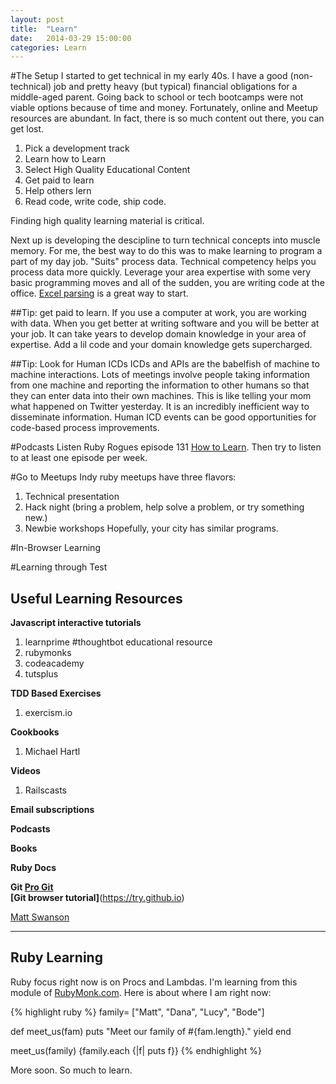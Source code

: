 ```yaml
---
layout: post
title:  "Learn"
date:   2014-03-29 15:00:00
categories: Learn
---
```


#The Setup
I started to get technical in my early 40s. I have a good (non-technical) job and pretty heavy (but typical) financial obligations for a middle-aged parent. Going back to school or tech bootcamps were not viable options because of time and money. Fortunately, online and Meetup resources are abundant. In fact, there is so much content out there, you can get lost. 

1. Pick a development track
2. Learn how to Learn
3. Select High Quality Educational Content
4. Get paid to learn
5. Help others lern
6. Read code, write code, ship code. 

Finding high quality learning material is critical. 

Next up is developing the descipline to turn technical concepts into muscle memory. For me, the best way to do this was to make learning to program a part of my day job. "Suits" process data. Technical competency helps you process data more quickly. Leverage your area expertise with some very basic programming moves and all of the sudden, you are writing code at the office. [Excel parsing](https://github.com/matthewnewell/spreadsheet-gem-examples) is a great way to start.

##Tip: get paid to learn. 
If you use a computer at work, you are working with data. When you get better at writing software and you will be better at your job. It can take years to develop domain knowledge in your area of expertise. Add a lil code and your domain knowledge gets supercharged.

##Tip: Look for Human ICDs
ICDs and APIs are the babelfish of machine to machine interactions. Lots of meetings involve people taking information from one machine and reporting the information to other humans so that they can enter data into their own machines. This is like telling your mom what happened on Twitter yesterday. It is an incredibly inefficient way to disseminate information.  Human ICD events can be good opportunities for code-based process improvements.

#Podcasts
Listen Ruby Rogues episode 131 [How to Learn](http://rubyrogues.com/131-rr-how-to-learn/). Then try to listen to at least one episode per week.

#Go to Meetups
Indy ruby meetups have three flavors:
1. Technical presentation
2. Hack night (bring a problem, help solve a problem, or try something new.)
3. Newbie workshops 
Hopefully, your city has similar programs.

#In-Browser Learning

#Learning through Test



Useful Learning Resources
--------------
**Javascript interactive tutorials**
1. learnprime #thoughtbot educational resource
2. rubymonks
3. codeacademy
4. tutsplus

**TDD Based Exercises**
1. exercism.io


**Cookbooks**
1. Michael Hartl

**Videos**
1. Railscasts

**Email subscriptions**

**Podcasts**

**Books**

**Ruby Docs**

**Git
[Pro Git](git-scm.com/book)  
[Git browser tutorial]**(https://try.github.io)

[Matt Swanson](http://www.mdswanson.com/)




-------------

Ruby Learning
-------------
Ruby focus right now is on Procs and Lambdas. I'm learning from this module of [RubyMonk.com](https://rubymonk.com/learning/books/4-ruby-primer-ascent/chapters/18-blocks/lessons/64-blocks-procs-lambdas). Here is about where I am right now:

{% highlight ruby %}
family= ["Matt", "Dana", "Lucy", "Bode"]

def meet_us(fam)
	puts "Meet our family of #{fam.length}."
	yield
end

meet_us(family) {family.each {|f| puts f}}
{% endhighlight %}

More soon. So much to learn.
